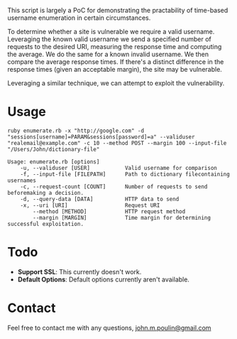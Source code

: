 This script is largely a PoC for demonstrating the practability of time-based username enumeration in certain circumstances. 

To determine whether a site is vulnerable we require a valid username. Leveraging the known valid username we send a specified number of requests to the desired URI, measuring the response time and computing the average. We do the same for a known invalid username. We then compare the average response times. If there's a distinct difference in the response times (given an acceptable margin), the site may be vulnerable.

Leveraging a similar technique, we can attempt to exploit the vulnerability. 

# Usage
```
ruby enumerate.rb -x "http://google.com" -d "sessions[username]=PARAM&sessions[password]=a" --validuser "realemail@example.com" -c 10 --method POST --margin 100 --input-file "/Users/John/dictionary-file"
```


```
Usage: enumerate.rb [options]
    -u, --validuser [USER]           Valid username for comparison
    -f, --input-file [FILEPATH]      Path to dictionary filecontaining usernames
    -c, --request-count [COUNT]      Number of requests to send beforemaking a decision. 
    -d, --query-data [DATA]          HTTP data to send
    -x, --uri [URI]                  Request URI
        --method [METHOD]            HTTP request method
        --margin [MARGIN]            Time margin for determining successful exploitation.
```

# Todo
* **Support SSL**: This currently doesn't work.
* **Default Options**: Default options currently aren't available.

# Contact
Feel free to contact me with any questions, john.m.poulin@gmail.com